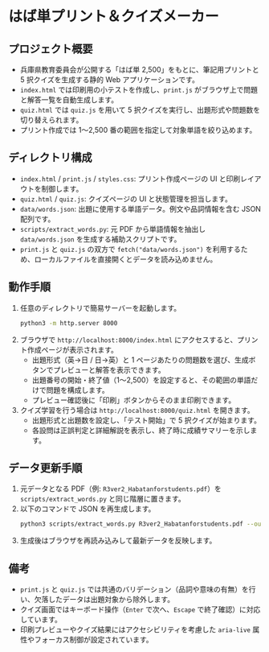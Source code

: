 # はば単プリント＆クイズメーカー

## プロジェクト概要
- 兵庫県教育委員会が公開する「はば単 2,500」をもとに、筆記用プリントと 5 択クイズを生成する静的 Web アプリケーションです。
- `index.html` では印刷用の小テストを作成し、`print.js` がブラウザ上で問題と解答一覧を自動生成します。
- `quiz.html` では `quiz.js` を用いて 5 択クイズを実行し、出題形式や問題数を切り替えられます。
- プリント作成では 1～2,500 番の範囲を指定して対象単語を絞り込めます。

## ディレクトリ構成
- `index.html` / `print.js` / `styles.css`: プリント作成ページの UI と印刷レイアウトを制御します。
- `quiz.html` / `quiz.js`: クイズページの UI と状態管理を担当します。
- `data/words.json`: 出題に使用する単語データ。例文や品詞情報を含む JSON 配列です。
- `scripts/extract_words.py`: 元 PDF から単語情報を抽出し `data/words.json` を生成する補助スクリプトです。
- `print.js` と `quiz.js` の双方で `fetch("data/words.json")` を利用するため、ローカルファイルを直接開くとデータを読み込めません。

## 動作手順
1. 任意のディレクトリで簡易サーバーを起動します。
   ```bash
   python3 -m http.server 8000
   ```
2. ブラウザで `http://localhost:8000/index.html` にアクセスすると、プリント作成ページが表示されます。
   - 出題形式（英→日 / 日→英）と 1 ページあたりの問題数を選び、生成ボタンでプレビューと解答を表示できます。
   - 出題番号の開始・終了値（1～2,500）を設定すると、その範囲の単語だけで問題を構成します。
   - プレビュー確認後に「印刷」ボタンからそのまま印刷できます。
3. クイズ学習を行う場合は `http://localhost:8000/quiz.html` を開きます。
   - 出題形式と出題数を設定し、「テスト開始」で 5 択クイズが始まります。
   - 各設問は正誤判定と詳細解説を表示し、終了時に成績サマリーを示します。

## データ更新手順
1. 元データとなる PDF（例: `R3ver2_Habatanforstudents.pdf`）を `scripts/extract_words.py` と同じ階層に置きます。
2. 以下のコマンドで JSON を再生成します。
   ```bash
   python3 scripts/extract_words.py R3ver2_Habatanforstudents.pdf --output data/words.json
   ```
3. 生成後はブラウザを再読み込みして最新データを反映します。

## 備考
- `print.js` と `quiz.js` では共通のバリデーション（品詞や意味の有無）を行い、欠落したデータは出題対象から除外します。
- クイズ画面ではキーボード操作（`Enter` で次へ、`Escape` で終了確認）に対応しています。
- 印刷プレビューやクイズ結果にはアクセシビリティを考慮した `aria-live` 属性やフォーカス制御が設定されています。
